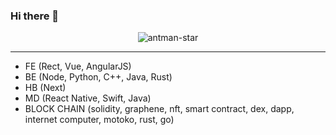 ### Hi there 👋

<!--
**antmanstar/antmanstar** is a ✨ _special_ ✨ repository because its `README.md` (this file) appears on your GitHub profile.

Here are some ideas to get you started:

- 🔭 I’m currently working on ...
- 🌱 I’m currently learning ...
- 👯 I’m looking to collaborate on ...
- 🤔 I’m looking for help with ...
- 💬 Ask me about ...
- 📫 How to reach me: ...
- 😄 Pronouns: ...
- ⚡ Fun fact: ...
-->

<div align="center">
  <img src="https://www.esa.int/var/esa/storage/images/esa_multimedia/images/2018/05/ant_nebula2/17892612-2-eng-GB/Ant_Nebula.jpg" alt="antman-star">
</div>

<hr>

- FE (Rect, Vue, AngularJS)
- BE (Node, Python, C++, Java, Rust)
- HB (Next)
- MD (React Native, Swift, Java)
- BLOCK CHAIN (solidity, graphene, nft, smart contract, dex, dapp, internet computer, motoko, rust, go)
